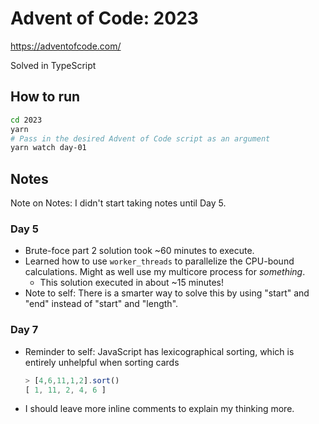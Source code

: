 # Advent of Code: 2023

https://adventofcode.com/

Solved in TypeScript

## How to run

```bash
cd 2023
yarn
# Pass in the desired Advent of Code script as an argument
yarn watch day-01
```

## Notes

Note on Notes: I didn't start taking notes until Day 5.

### Day 5

- Brute-foce part 2 solution took ~60 minutes to execute.
- Learned how to use `worker_threads` to parallelize the CPU-bound calculations. Might as well use my multicore process for _something_.
  - This solution executed in about ~15 minutes!
- Note to self: There is a smarter way to solve this by using "start" and "end" instead of "start" and "length".

### Day 7

- Reminder to self: JavaScript has lexicographical sorting, which is entirely unhelpful when sorting cards
  ```js
  > [4,6,11,1,2].sort()
  [ 1, 11, 2, 4, 6 ]
  ```
- I should leave more inline comments to explain my thinking more.